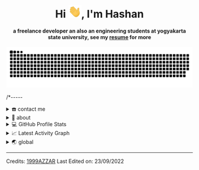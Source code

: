 <div align="center">
<h1 align="center">Hi <img width="35" src="https://github.com/1999AZZAR/1999AZZAR/blob/main/resources/img/waving.gif">, I'm Hashan</h1>
<h4 align="center">a freelance developer an also an engineering students at yogyakarta state university, see my <a href="https://github.com/1999AZZAR/1999AZZAR/blob/main/assets/doc/azzar_resume.pdf" target="_blank">resume</a> for more</h4>
</div>

<div align="center">
  <a href="https://1999azzar.github.io/1999AZZAR/">
  <img  src="https://github.com/1999AZZAR/1999AZZAR/blob/main/resources/img/grid-snake.svg"
       alt="snake" /></a>
</div>

/*-----
<details>
  <summary>☎️ contact me</summary>
<div>
  <samp>
    <h2 align="center">you can reach me by:</h2>
    <p align="center">
      <br/>
      <a href="https://www.linkedin.com/in/azzar-budiyanto/" target="blank"><img align="center"
         src="https://img.shields.io/badge/linkedin-%231DA1F2.svg?style=for-the-badge&logo=linkedin&logoColor=white"
         alt="azzar" height="30"/></a>
      <a href="https://fb.com/1999AZZAR" target="blank"><img align="center"
         src="https://img.shields.io/badge/facebook-4267B2.svg?style=for-the-badge&logo=facebook&logoColor=white"
         alt="azzar" height="30"/></a>
      <a href="mailto:azzar.mr.zs@gmail.com" target="blank"><img align="center"
         src="https://img.shields.io/badge/gmail-EA4335.svg?style=for-the-badge&logo=gmail&logoColor=white"
         alt="azzar" height="30"/></a>
    </p>
  <p align="center">
      <a href="https://instagram.com/azzar_budiyanto" target="blank"><img align="center"
         src="https://img.shields.io/badge/instagram-%23E4405F.svg?style=for-the-badge&logo=Instagram&logoColor=white"
         alt="azzar" height="30"/></a>
      <a href="https://wa.me/+6282232529804" target="blank"><img align="center"
         src="https://img.shields.io/badge/whatsapp-4B7F1.svg?style=for-the-badge&logo=whatsapp&logoColor=white"
         alt="azzar" height="30"/></a>
      <a href="https://twitter.com/siapa_hayosiapa" target="blank"><img align="center"
         src="https://img.shields.io/badge/twitter-1DA1F2.svg?style=for-the-badge&logo=twitter&logoColor=white"
         alt="azzar" height="30"/></a>
      <br>
    </p>
  </samp>
</div>
</details>


<details>
  <summary>🧮 about</summary>
<div>
<samp>
<h2 align="center">About this Account</h2>
 <p align="center">
  <a href="github.com/1999AZZAR" target="blank"><img align="center" 
     src="https://komarev.com/ghpvc/?username=1999AZZAR&style=for-the-badge&label=PROFILE+VIEWS" height="25"
     alt="views count" /></a>
  <a href="https://1999azzar.github.io/1999AZZAR/"><img align="center" 
     src="https://img.shields.io/website?down_message=offline&style=for-the-badge&up_message=online&url=https%3A%2F%2F1999azzar.github.io%2F1999AZZAR%2F" height="25"
     alt="website" /></a>
  </p>
  <p align="center">
  <a href="https://www.codefactor.io/repository/github/1999azzar/1999azzar/overview/main"><img align="center"
     src="https://www.codefactor.io/repository/github/1999azzar/1999azzar/badge/main" height="25"
     alt="CodeFactor" /></a>
  <a href="github.com/1999AZZAR" target="blank"><img align="center" 
     src="https://github.com/1999AZZAR/1999AZZAR/actions/workflows/pages/pages-build-deployment/badge.svg" height="25"
     alt="page built"/></a>
  </p>
 <p align="center">
  <a href="github.com/1999AZZAR" target="blank"><img align="center" 
     src="https://img.shields.io/github/license/1999AZZAR/1999AZZAR?color=purple&style=for-the-badge" height="25"
     alt="lisense" /></a>
  <a href="github.com/1999AZZAR"><img align="center"
     src="https://forthebadge.com/images/badges/works-on-my-machine.svg" height="25"
     alt="work on my machine" /></a>
 </p>
 </samp>
</div>
</details>
  
<details> 
  <summary>💻 GitHub Profile Stats</summary>
  <div>
  <samp>
    <h2 align="center"> Github stats </h2>
      <br/>
    <details open>
  <summary><h3>Languages</h3></summary>
            <p align="center">
        <a href="https://github.com/1999AZZAR/">
          <img src="https://github-readme-stats.vercel.app/api/top-langs/?username=1999AZZAR&langs_count=6&theme=gruvbox&layout=compact&hide_border=true"
          alt="1999AZZAR :: overall Top Langs " /></a>
      </p>
        <p align="center">
          <a href="https://github.com/1999AZZAR/">
          <img width="45%" src="https://github-profile-summary-cards.vercel.app/api/cards/repos-per-language?username=1999azzar&theme=gruvbox&layout=compact&hide_border=true"
          alt="1999AZZAR :: Top Langs by repo" />
          <img width="45%" src="https://github-profile-summary-cards.vercel.app/api/cards/most-commit-language?username=1999azzar&theme=gruvbox&layout=compact&hide_border=true"
          alt="1999AZZAR :: Top Langs by commit" />
          </a>
        </p>
</details>
    <details open>
  <summary><h3>stasistic</h3></summary>
        <p align="center">
          <a href="https://github.com/1999AZZAR/">
          <img width="49.5%" src="https://github-readme-stats.vercel.app/api?username=1999AZZAR&show_icons=true&theme=gruvbox&hide_border=true" />
          <img width="49.5%" src="https://github-readme-streak-stats.herokuapp.com/?user=1999AZZAR&theme=gruvbox&hide_border=true" />
          </a>
       </p>
     <br>
     </samp>
  </div>    
</details>

<details>
  <summary>📈 Latest Activity Graph</summary>
  <samp>
  <br/>
  <h2 align="center"> latest contribution </h2>
<a href="https://github.com/ashutosh00710/github-readme-activity-graph">
  <img alt="azzar's Activity Graph" src="https://activity-graph.herokuapp.com/graph/?username=1999azzar&bg_color=000&color=fff&line=00E676&point=fff&hide_border=true" /></a>
<br/>
  </samp>
  </details>
  
<details>
  <summary>🌏 global</summary>
  <br/>
  <details open>
  <summary>👷‍♂️ create your own custom badge</summary>
  <div>
  <samp>
    <h2 align="center">u can try using these website for creating your own custom badge</h2>
    <p align="center">
      <a href="https://forthebadge.com/generator/" target="blank">
        <img src="https://forthebadge.com/images/mark.svg" img align="center" height="50"
        alt="for the badge"/></a>        
      <a href="https://badgen.net/" target="blank">
        <img src="https://badgen.net/static/favicon.png" img align="center" height="50"
        alt="badgen"/></a>
      <a href="https://shields.io/" target="blank">
        <img src="https://raw.githubusercontent.com/badges/shields/master/readme-logo.svg" img align="center" height="50"
        alt="shields.io"/></a>
    </p>
    </samp>
  </div>
</details> 
<details open>
  <summary>😒 random stuff</summary>
<div>
<samp>
<h2 align="center"> just an ascii art of me holding an umbrella </h2>
</samp>
</div>

```js*/
/*
,,,,,,,,,,,,,,,,,,,,,,,,,,,,,,,,,,,,,,,,,,,,,,,,,,,,,,,,,,,,,,,,,,,,,,,,,,,,,,,,,,,,,,,,,,,,,,,,,,,,,,,,,,,,,,,,,,,,,,,,,,
,,,,,,,,,,,,,,,,,,,,,,,,,,,,,,,,,,,,,,,,,,,,,,,,,,,,,,,,,,,,,,,,,,,,,,,,,,,,,,,,,,,,,,,,,,,,,,,,,,,,,,,,,,,,,,,,,,,,,,,,,,
,,,,,,,,,,,,,,,,,,,,,,,,,,,,,,,,,,,,,,,,,,,,,,,,,,,,,,,,,,,,,,,,,,,,,,,,,,,,,,,,,,,,,,,,,,,,,,,,,,,,,,,,,,,,,,,,,,,,,,,,,,
,,,,,,,,,,,,,,,,,,,,,,,,,,,,,,,,,,,,,,,,,,,,,,,,,,,,,,,,,,,,,,,,,,,,,,,,,,,///////,,,,,,,,,,,,,,,,,,,,,,,,,,,,,,,,,,,,,,,,
,,,,,,,,,,,,,,,,,,,,,,,,,,,,,,,,,,,,,,,,,,,,,,,,,,,,,,,,,,,,,,,((((((((((((((((((((((((,,,,,,,,,,,,,,,,,,,,,,,,,,,,,,,,,,,
,,,,,,,,,,,,,,,,,,,,,,,,,,,,,,,,,,,,,,,,,,,,,,,,,,,,,,//(((((((((((((((((((((((((((((((((((((//,,,,,,,,,,,,,,,,,,,,,,,,,,,
,,,,,,,,,,,,,,,,,,,,,,,,,,,,,,,,,,,,,,,,,,,,,,,,,,'(((((((((((((((((((((((((((((((((((((((((((((('',,,,,,,,,,,,,,,,,,,,,,,
,,,,,,,,,,,,,,,,,,,,,,,,,,,,,,,,,,,,,,,,,,,,,,,,/(((((((((((((((((((((((((((((((((((((((((((((((((((//,,,,,,,,,,,,,,,,,,,,
,,,,,,,,,,,,,,,,,,,,,,,,,,,,,,,,,,,,,,,,,,,,,'((((((((((((((((((((((((((((((((((((((((((((((((((((((((((',,,,,,,,,,,,,,,,,
,,,,,,,,,,,,,,,,,,,,,,,,,,,,,,,,,,,,,,,,,,,/((((((((((((((((((((((((((((((((((((((((((((((((((((((((((((/,,,,,,,,,,,,,,,,,
,,,,,,,,,,,,,,,,,,,,,,,,,,,,,,,,,,,,,,,,,,,((((((((((((((((((((((((((((((((((((((((((((((((((((((((((((,,,,,,,,,,,,,,,,,,,
,,,,,,,,,,,,,,,,,,,,,,,,,,,,,,,,,,,,,,,,,,,((((((((((((((((((((((((((((((((((((((((((((((((((((((((((/,,,,,,,,,,,,,,,,,,,,
,,,,,,,,,,,,,,,,,,,,,,,,,,,,,,,,,,,,,,,,,,'((((((((((((''''',,,,(((((((((((((((((((((((((((((,,,,,,,,,,,,,,,,,,,,,,,,,,,,,
,,,,,,,,,,,,,,,,,,,,,,,,,,,,,,,,,,,,,,,,,,,,,,,,,/////(((((((/,,,/(((((((((((((((((///,,,,,,,,,,,,,,,,,,,,,,,,,,,,,,,,,,,,
,,,,,,,,,,,,,,,,,,,,,,,,,,,,,,,,,,,,,,,,,,,,,,,,,,,,,(((((((((((,,,,,,,,,,(,,,,,,,,,,,,,,,,,,,,,,,,,,,,,,,,,,,,,,,,,,,,,,,
,,,,,,,,,,,,,,,,,,,,,,,,,,,,,,,,,,,,,,,,,,,,,,,,,,,,/(((((((((((//,,,,,,,,((,,,,,,,,,,,,,,,,,,,,,,,,,,,,,,,,,,,,,,,,,,,,,,
,,,,,,,,,,,,,,,,,,,,,,,,,,,,,,,,,,,,,,,,,,,,,,,,,,,,(((((((((((((,,,,,,,,,((,,,,,,,,,,,,,,,,,,,,,,,,,,,,,,,,,,,,,,,,,,,,,,
,,,,,,,,,,,,,,,,,,,,,,,,,,,,,,,,,,,,,,,,,,,,,,,,,,,,,/(((((((((/,,,,,,,,,,,(,,,,,,,,,,,,,,,,,,,,,,,,,,,,,,,,,,,,,,,,,,,,,,
,,,,,,,,,,,,,,,,,,,,,,,,,,,,,,,,,(,,,,((',,,,,,,,,,,,,,((((((((,,,,,,,,,,,(((((,,,,,,,,,,,,,,,,,,,,,,,,,,,,,,,,,,,,,,,,,,,
,,,,,,,,,,,,,,,,,,,,,,,,,,,,,,,,/((,,,(((,,,,,,,,,,,,,,((((((((,,,,,,,,,,/(((((,,,,,,,,,,,,,,,,,,,,,,,,,,,,,,,,,,,,,,,,,,,
,,,,,,,,,,,,,,,,,,,,,,,,,,,((,,,(((,,,((((,,,,,,,,,,'(((((((((((,,,,,,,,,,((((((,,,,,,,,,,,,,,,,,,,,,,,,,,,,,,,,,,,,,,,,,,
,,,,,,,,,,,,,,,,,,,,,,,,,,,((,,,(((,,,((((,,,,////((((((((((''',,,,,,,,,,,,,'(((/,,,,,,,,,,,,,,,,,,,,,,,,,,,,,,,,,,,,,,,,,
,,,,,,,,,,,,,,,,,,,,,,,,,,,((',,(((,,,((((,'((((((((((((((((((',,,,,,,,,,,,,,,(((',,,,,,,,,,,,,,,,,,,,,,,,,,,,,,,,,,,,,,,,
,,,,,,,,,,,,,,,,,,,,,,,,,,,(((,,(((/,,((((/(((((((((((((((((((((/,,,,,',,/,,,,(((((,,,,,,,,,,,,,,,,,,,,,,,,,,,,,,,,,,,,,,,
,,,,,,,,,,,,,,,,,,,,,,,,,,,(((,,(((,,,((((((((,(((((((((((((((((((',,,,,,(,,,,,(((((,,,,,,,,,,,,,,,,,,,,,,,,,,,,,,,,,,,,,,
,,,,,,,,,,,,,,,,,,,,,,,,,,,'(',,(((,,,(((('(((,,,/(((((((((((((((((,,,,,'(,,/,,((((((,,,,,,,,,,,,,,,,,,,,,,,,,,,,,,,,,,,,,
,,,,,,,,,,,,,,,,,,,,,,,,,,,,,,,,,((,,,,(((,,(',,'((((((((,(((,,,((,,,,,,,(((,,,((((((,,,,,,,,,,,,,,,,,,,,,,,,,,,,,,,,,,,,,
,,,,,,,,,,,,,,,,,,,,,,,,,,,,,,,,,((,,,,(((,,((,,(((((((((,((',,,((,,,,,,,',,,,/(((((((,,,,,,,,,,,,,,,,,,,,,,,,,,,,,,,,,,,,
,,,,,,,,,,,,,,,,,,,,,,,,,,,,,,,,,(,,,,,((,,,((,,,((((((((,,(,,,,,((,,,,,,,,,,,,,((((((,,,,,,,,,,,,,,,,,,,,,,,,,,,,,,,,,,,,
,,,,,,,,,,,,,,,,,,,,,,,,,,,,,,,,,,,,,,,(((,,(((,,((((((((,(((,,,,((,,,,,,,,,,,,,,,,,,,,,,,,,,,,,,,,,,,,,,,,,,,,,,,,,,,,,,,
,,,,,,,,,,,,,,,,,,,,,,,,,,,,,,,,,,,,,,,,,,,((((,,((((((((,((',,,,,(,,,,,,,,,,,,,,,,,,,,,,,,,,,,,,,,,,,,,,,,,,,,,,,,,,,,,,,
,,,,,,,,,,,,,,,,,,,,,,,,,,,,,,,,,,,,,,,,,,(((((,,((((((((((((,,,,,(,,,,,,,,,,,,,,,,,,,,,,,,,,,,,,,,,,,,,,,,,,,,,,,,,,,,,,,
,,,,,,,,,,,,,,,,,,,,,,,,,,,,,,,,,,,,,,,,,,(((((,,((((((((((((,,,,,((,,,,,,,,,,,,,,,,,,,,,,,,,,,,,,,,,,,,,,,,,,,,,,,,,,,,,,
,,,,,,,,,,,,,,,,,,,,,,,,,,,,,,,,,,,,,,,,,,((((,,(((((((((',((,,,,,,(,,,,,,,,,,,,,,,,,,,,,,,,,,,,,,,,,,,,,,,,,,,,,,,,,,,,,,
,,,,,,,,,,,,,,,,,,,,,,,,,,,,,,,,,,,,,,,,,((((,,((((((((((,,((,,,,,,(,,,,,,,,,,,,,,,,,,,,,,,,,,,,,,,,,,,,,,,,,,,,,,,,,,,,,,
,,,,,,,,,,,,,,,,,,,,,,,,,,,,,,,,,,,,,,,,,((((,,((((,((,((,(((,,,,,,(,,,,,,,,,,,,,,,,,,,,,,,,,,,,,,,,,,,,,,,,,,,,,,,,,,,,,,
,,,,,,,,,,,,,,,,,,,,,,,,,,,,,,,,,,,,,,,,,(((,,((((((((,((,,((,',,,,,,,,,,,,,,,,,,,,,,,,,,,,,,,,,,,,,,,,,,,,,,,,,,,,,,,,,,,
,,,,,,,,,,,,,,,,,,,,,,,,,,,,,,,,,,,,,,,,,((,,,((((((((((',,(((',,,,,,,,,,,,,,,,,,,,,,,,,,,,,,,,,,,,,,,,,,,,,,,,,,,,,,,,,,,
,,,,,,,,,,,,,,,,,,,,,,,,,,,,,,,,,,,,,,,,,((('((((((((((((((((((,,,,,,,,,,,,,,,,,,,,,,,,,,,,,,,,,,,,,,,,,,,,,,,,,,,,,,,,,,,
,,,,,,,,,,,,,,,,,,,,,,,,,,,,,,,,,,,,,,,,((((('((''''''',,,,,,,,,,,,,,,,,,,,,,,,,,,,,,,,,,,,,,,,,,,,,,,,,,,,,,,,,,,,,,,,,,,
,,,,,,,,,,,,,,,,,,,,,,,,,,,,,,,,,,,,,,,,((((,,,,,,,,,,,,,,,,,,,,,,,,,,,,,,,,,,,,,,,,,,,,,,,,,,,,,,,,,,,,,,,,,,,,,,,,,,,,,,
,,,,,,,,,,,,,,,,,,,,,,,,,,,,,,,,,,,,,,,,'(((,,,,,,,,,,,,,,,,,,,,,,,,,,,,,,,,,,,,,,,,,,,,,,,,,,,,,,,,,,,,,,,,,,,,,,,,,,,,,,
,,,,,,,,,,,,,,,,,,,,,,,,,,,,,,,,,,,,,,,,,,,,,,,,,,,,,,,,,,,,,,,,,,,,,,,,,,,,,,,,,,,,,,,,,,,,,,,,,,,,,,,,,,,,,,,,,,,,,,,,,,
,,,,,,,,,,,,,,,,,,,,,,,,,,,,,,,,,,,,,,,,,,,,,,,,,,,,,,,,,,,,,,,,,,,,,,,,,,,,,,,,,,,,,,,,,,,,,,,,,,,,,,,,,,,,,,,,,,,,,,,,,,
,,,,,,,,,,,,,,,,,,,,,,,,,,,,,,,,,,,,,,,,,,,,,,,,,,,,,,,,,,,,,,,,,,,,,,,,,,,,,,,,,,,,,,,,,,,,,,,,,,,,,,,,,,,,,,,,,,,,,,,,,,
,,,,,,,,,,,,,,,,,,,,,,,,,,,,,,,,,,,,,,,,,,,,,,,,,,,,,,,,,,,,,,,,,,,,,,,,,,,,,,,,,,,,,,,,,,,,,,,,,,,,,,,,,,,,,,,,,,,,,,,,,,
*/
```
</details>
<br/>
</details> 

-----
Credits: [1999AZZAR]([https://github.com/1999AZZAR](https://github.com/HashanMadhu/HashanMadhu/edit/main/README.md)https://github.com/HashanMadhu/HashanMadhu/edit/main/README.md)
Last Edited on: 23/09/2022
